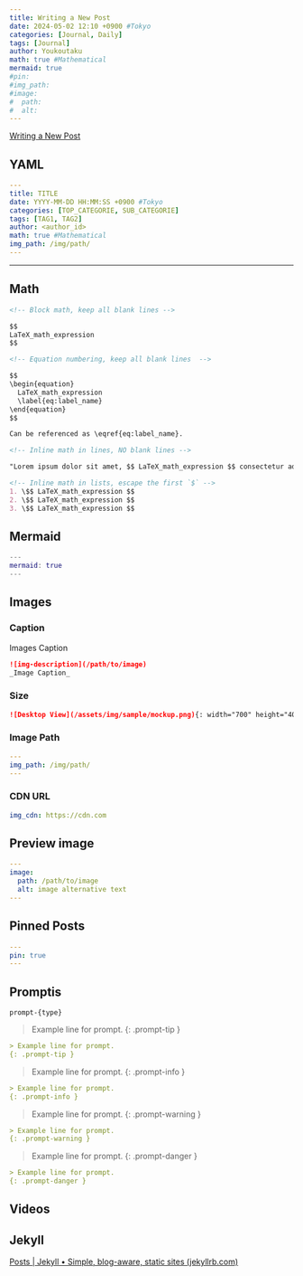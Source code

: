 ```yaml
---
title: Writing a New Post
date: 2024-05-02 12:10 +0900 #Tokyo
categories: [Journal, Daily]
tags: [Journal]
author: Youkoutaku
math: true #Mathematical
mermaid: true
#pin: 
#img_path: 
#image:
#  path:
#  alt:
---
```


[Writing a New Post](https://chirpy.cotes.page/posts/write-a-new-post/)

## YAML
```yaml
---
title: TITLE
date: YYYY-MM-DD HH:MM:SS +0900 #Tokyo
categories: [TOP_CATEGORIE, SUB_CATEGORIE]
tags: [TAG1, TAG2]  
author: <author_id>
math: true #Mathematical
img_path: /img/path/
---
```

---
## Math
```markdown
<!-- Block math, keep all blank lines -->

$$
LaTeX_math_expression
$$

<!-- Equation numbering, keep all blank lines  -->

$$
\begin{equation}
  LaTeX_math_expression
  \label{eq:label_name}
\end{equation}
$$

Can be referenced as \eqref{eq:label_name}.

<!-- Inline math in lines, NO blank lines -->

"Lorem ipsum dolor sit amet, $$ LaTeX_math_expression $$ consectetur adipiscing elit."

<!-- Inline math in lists, escape the first `$` -->
1. \$$ LaTeX_math_expression $$
2. \$$ LaTeX_math_expression $$
3. \$$ LaTeX_math_expression $$
```

## Mermaid
```matlab
---
mermaid: true
---
```

## Images
### Caption
Images Caption
```markdown
![img-description](/path/to/image)
_Image Caption_
```

### Size
```markdown
![Desktop View](/assets/img/sample/mockup.png){: width="700" height="400" }
```

### Image Path
```yaml
---
img_path: /img/path/
---
```

### CDN URL
```_config.yml
img_cdn: https://cdn.com
```

## Preview image
```yaml
---
image:
  path: /path/to/image
  alt: image alternative text
---
```

## Pinned Posts
```yaml
---
pin: true
---
```

## Promptis
`prompt-{type}`

> Example line for prompt.
{: .prompt-tip }

```markdown
> Example line for prompt.
{: .prompt-tip }
```

> Example line for prompt.
{: .prompt-info }

```markdown
> Example line for prompt.
{: .prompt-info }
```

> Example line for prompt.
{: .prompt-warning }

```markdown
> Example line for prompt.
{: .prompt-warning }
```

> Example line for prompt.
{: .prompt-danger }

```markdown
> Example line for prompt.
{: .prompt-danger }
```

## Videos

## Jekyll
[Posts | Jekyll • Simple, blog-aware, static sites (jekyllrb.com)](https://jekyllrb.com/docs/posts/)

